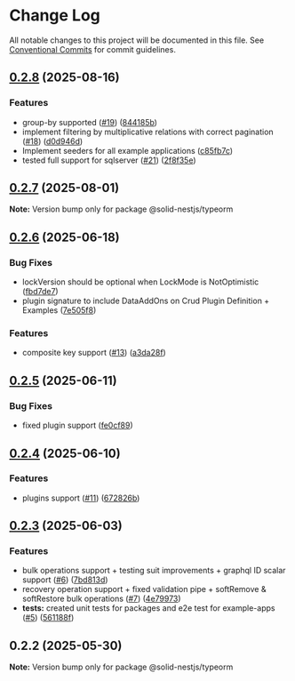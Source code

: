 # Change Log

All notable changes to this project will be documented in this file.
See [Conventional Commits](https://conventionalcommits.org) for commit guidelines.

## [0.2.8](https://github.com/solid-nestjs/framework/compare/v0.2.7...v0.2.8) (2025-08-16)

### Features

- group-by supported ([#19](https://github.com/solid-nestjs/framework/issues/19)) ([844185b](https://github.com/solid-nestjs/framework/commit/844185bc602c37d160417dffc463ccedef1922ad))
- implement filtering by multiplicative relations with correct pagination ([#18](https://github.com/solid-nestjs/framework/issues/18)) ([d0d946d](https://github.com/solid-nestjs/framework/commit/d0d946df3dff3d768f7899433361be8aed5c534b))
- Implement seeders for all example applications ([c85fb7c](https://github.com/solid-nestjs/framework/commit/c85fb7cab4ba2f6989e60c3b6618f8542d96e369))
- tested full support for sqlserver ([#21](https://github.com/solid-nestjs/framework/issues/21)) ([2f8f35e](https://github.com/solid-nestjs/framework/commit/2f8f35e3de737ec5ce1803fd96421ad53aa48c1e))

## [0.2.7](https://github.com/solid-nestjs/framework/compare/v0.2.6...v0.2.7) (2025-08-01)

**Note:** Version bump only for package @solid-nestjs/typeorm

## [0.2.6](https://github.com/solid-nestjs/framework/compare/v0.2.5...v0.2.6) (2025-06-18)

### Bug Fixes

- lockVersion should be optional when LockMode is NotOptimistic ([fbd7de7](https://github.com/solid-nestjs/framework/commit/fbd7de76af935aa306f564f76b1b4ca64f9a595e))
- plugin signature to include DataAddOns on Crud Plugin Definition + Examples ([7e505f8](https://github.com/solid-nestjs/framework/commit/7e505f85299dab73d8e2f8e1326d8aeb75f97e8b))

### Features

- composite key support ([#13](https://github.com/solid-nestjs/framework/issues/13)) ([a3da28f](https://github.com/solid-nestjs/framework/commit/a3da28ff387984c59ec5f72d1bcafecc9ce83b1b))

## [0.2.5](https://github.com/solid-nestjs/framework/compare/v0.2.4...v0.2.5) (2025-06-11)

### Bug Fixes

- fixed plugin support ([fe0cf89](https://github.com/solid-nestjs/framework/commit/fe0cf890ea66d382b35112523bdd39f0503b2f1a))

## [0.2.4](https://github.com/solid-nestjs/framework/compare/v0.2.3...v0.2.4) (2025-06-10)

### Features

- plugins support ([#11](https://github.com/solid-nestjs/framework/issues/11)) ([672826b](https://github.com/solid-nestjs/framework/commit/672826bb3c06ed996fb09e3aa6e568e2c4e790a9))

## [0.2.3](https://github.com/solid-nestjs/framework/compare/v0.2.2...v0.2.3) (2025-06-03)

### Features

- bulk operations support + testing suit improvements + graphql ID scalar support ([#6](https://github.com/solid-nestjs/framework/issues/6)) ([7bd813d](https://github.com/solid-nestjs/framework/commit/7bd813dfd03f46cfab2e520b28b346c7080fa1fb))
- recovery operation support + fixed validation pipe + softRemove & softRestore bulk operations ([#7](https://github.com/solid-nestjs/framework/issues/7)) ([4e79973](https://github.com/solid-nestjs/framework/commit/4e7997377aaffd60b457186730c149e9c4467617))
- **tests:** created unit tests for packages and e2e test for example-apps ([#5](https://github.com/solid-nestjs/framework/issues/5)) ([561188f](https://github.com/solid-nestjs/framework/commit/561188fd83ccf94206b32041333441ec31ece1cd))

## 0.2.2 (2025-05-30)

**Note:** Version bump only for package @solid-nestjs/typeorm
